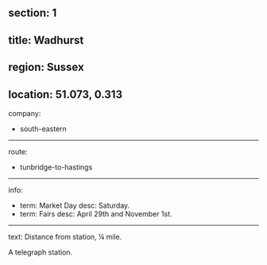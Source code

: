 section: 1
----
title: Wadhurst
----
region: Sussex
----
location: 51.073, 0.313
----
company:
- south-eastern
----
route:
- tunbridge-to-hastings
----
info:
- term: Market Day
  desc: Saturday.
- term: Fairs
  desc: April 29th and November 1st.
----
text: Distance from station, ¼ mile.

A telegraph station.

